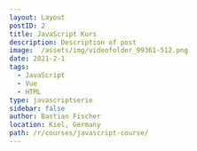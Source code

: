 ```yaml
---
layout: Layout
postID: 2
title: JavaScript Kurs 
description: Description of post
image:  /assets/img/videofolder_99361-512.png
date: 2021-2-1
tags:
  - JavaScript
  - Vue
  - HTML
type: javascriptserie
sidebar: false
author: Bastian Fischer
location: Kiel, Germany
path: /r/courses/javascript-course/
---
```

